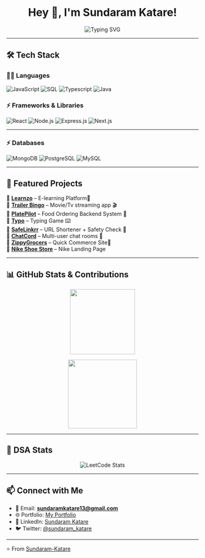 <h1 align="center">
  Hey 👋, I'm Sundaram Katare!  
</h1>
<p align="center">
  <img src="https://readme-typing-svg.herokuapp.com?font=Fira+Code&weight=600&size=25&duration=3000&pause=1000&color=F75C7E&center=true&vCenter=true&width=600&lines=Full+Stack+Developer;MERN+Stack+Enthusiast;Open+Source+Contributor;Problem+Solver+%26+DSA+Learner" alt="Typing SVG" />
</p>

---

## 🛠️ Tech Stack  

### 👨‍💻 Languages  
![JavaScript](https://img.shields.io/badge/-JavaScript-F7DF1E?style=for-the-badge&logo=javascript&logoColor=black) 
![SQL](https://img.shields.io/badge/-SQL-363636?style=for-the-badge&logo=sql&logoColor=white) 
![Typescript](https://img.shields.io/badge/-Typescript-00599C?style=for-the-badge&logo=typescript&logoColor=white) 
![Java](https://img.shields.io/badge/-Java-007396?style=for-the-badge&logo=java&logoColor=white)

### ⚡ Frameworks & Libraries  
![React](https://img.shields.io/badge/-React-20232A?style=for-the-badge&logo=react&logoColor=61DAFB)
![Node.js](https://img.shields.io/badge/-Node.js-339933?style=for-the-badge&logo=nodedotjs&logoColor=white)
![Express.js](https://img.shields.io/badge/-Express.js-000000?style=for-the-badge&logo=express&logoColor=white)
![Next.js](https://img.shields.io/badge/-Next.js-F16822?style=for-the-badge&logo=nextdotjs&logoColor=white)

---

### ⚡ Databases  
![MongoDB](https://img.shields.io/badge/-MongoDB-47A248?style=for-the-badge&logo=mongodb&logoColor=white) 
![PostgreSQL](https://img.shields.io/badge/-PostgreSQL-4169E1?style=for-the-badge&logo=postgresql&logoColor=white) 
![MySQL](https://img.shields.io/badge/-MySQL-4479A1?style=for-the-badge&logo=mysql&logoColor=white)


---

## 🚀 Featured Projects  

 🔹 [**Learnzo**](https://github.com/Sundaram-Katare/Learnzo) – E-learning Platform📝  
 🔹 [**Trailer Bingo**](https://github.com/Sundaram-Katare/Movies-Trailer) – Movie/Tv streaming app 🎬  
 🔹 [**PlatePilot**](https://github.com/Sundaram-Katare/Plate-Pilot) – Food Ordering Backend System 🍔  
 🔹 [**Typo**](https://github.com/Sundaram-Katare/Type) – Typing Game ⌨️  
 🔹 [**SafeLinkrr**](https://github.com/Sundaram-Katare/UrlShortener) – URL Shortener + Safety Check 🔗  
 🔹 [**ChatCord**](https://github.com/Sundaram-Katare/ChatCord) – Multi-user chat rooms 💬  
 🔹 [**ZippyGrocers**](https://github.com/Sundaram-Katare/food-delivery) – Quick Commerce Site🛒  
 🔹 [**Nike Shoe Store**](https://github.com/Sundaram-Katare/Nike-Shoe-Store) – Nike Landing Page  

---

## 📊 GitHub Stats & Contributions  

<p align="center">
  <img src="https://github-readme-stats.vercel.app/api/top-langs/?username=Sundaram-Katare&layout=compact&theme=radical" height="170"/>
</p>

<p align="center">
  <img src="https://github-readme-streak-stats.herokuapp.com/?user=Sundaram-Katare&theme=radical" height="180"/>
</p>

---

## 🧩 DSA Stats  

<p align="center">
  <img src="https://leetcard.jacoblin.cool/SundaramKatare?theme=dark&font=Montserrat&ext=heatmap" alt="LeetCode Stats" />
</p>

---

## 📫 Connect with Me  

- 📧 Email: **sundaramkatare13@gmail.com**  
- 🌐 Portfolio: [My Portfolio](https://github.com/Sundaram-Katare/Portfolio)  
- 💼 LinkedIn: [Sundaram Katare](https://www.linkedin.com/in/sundaram-katare)  
- 🐦 Twitter: [@sundaram_katare](https://twitter.com/sundaram_katare)  

---
⭐ From [Sundaram-Katare](https://github.com/Sundaram-Katare)
